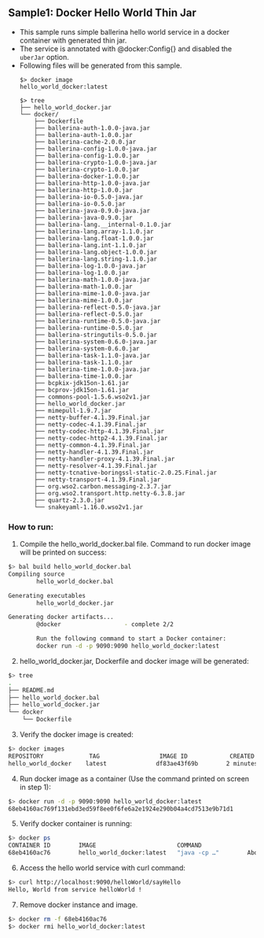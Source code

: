 ## Sample1: Docker Hello World Thin Jar

- This sample runs simple ballerina hello world service in a docker container with generated thin jar.
- The service is annotated with @docker:Config{} and disabled the `uberJar` option. 
- Following files will be generated from this sample.
    ``` 
    $> docker image
    hello_world_docker:latest
    
    $> tree
    ├── hello_world_docker.jar
    └── docker/
        ├── Dockerfile
        ├── ballerina-auth-1.0.0-java.jar
        ├── ballerina-auth-1.0.0.jar
        ├── ballerina-cache-2.0.0.jar
        ├── ballerina-config-1.0.0-java.jar
        ├── ballerina-config-1.0.0.jar
        ├── ballerina-crypto-1.0.0-java.jar
        ├── ballerina-crypto-1.0.0.jar
        ├── ballerina-docker-1.0.0.jar
        ├── ballerina-http-1.0.0-java.jar
        ├── ballerina-http-1.0.0.jar
        ├── ballerina-io-0.5.0-java.jar
        ├── ballerina-io-0.5.0.jar
        ├── ballerina-java-0.9.0-java.jar
        ├── ballerina-java-0.9.0.jar
        ├── ballerina-lang.__internal-0.1.0.jar
        ├── ballerina-lang.array-1.1.0.jar
        ├── ballerina-lang.float-1.0.0.jar
        ├── ballerina-lang.int-1.1.0.jar
        ├── ballerina-lang.object-1.0.0.jar
        ├── ballerina-lang.string-1.1.0.jar
        ├── ballerina-log-1.0.0-java.jar
        ├── ballerina-log-1.0.0.jar
        ├── ballerina-math-1.0.0-java.jar
        ├── ballerina-math-1.0.0.jar
        ├── ballerina-mime-1.0.0-java.jar
        ├── ballerina-mime-1.0.0.jar
        ├── ballerina-reflect-0.5.0-java.jar
        ├── ballerina-reflect-0.5.0.jar
        ├── ballerina-runtime-0.5.0-java.jar
        ├── ballerina-runtime-0.5.0.jar
        ├── ballerina-stringutils-0.5.0.jar
        ├── ballerina-system-0.6.0-java.jar
        ├── ballerina-system-0.6.0.jar
        ├── ballerina-task-1.1.0-java.jar
        ├── ballerina-task-1.1.0.jar
        ├── ballerina-time-1.0.0-java.jar
        ├── ballerina-time-1.0.0.jar
        ├── bcpkix-jdk15on-1.61.jar
        ├── bcprov-jdk15on-1.61.jar
        ├── commons-pool-1.5.6.wso2v1.jar
        ├── hello_world_docker.jar
        ├── mimepull-1.9.7.jar
        ├── netty-buffer-4.1.39.Final.jar
        ├── netty-codec-4.1.39.Final.jar
        ├── netty-codec-http-4.1.39.Final.jar
        ├── netty-codec-http2-4.1.39.Final.jar
        ├── netty-common-4.1.39.Final.jar
        ├── netty-handler-4.1.39.Final.jar
        ├── netty-handler-proxy-4.1.39.Final.jar
        ├── netty-resolver-4.1.39.Final.jar
        ├── netty-tcnative-boringssl-static-2.0.25.Final.jar
        ├── netty-transport-4.1.39.Final.jar
        ├── org.wso2.carbon.messaging-2.3.7.jar
        ├── org.wso2.transport.http.netty-6.3.8.jar
        ├── quartz-2.3.0.jar
        └── snakeyaml-1.16.0.wso2v1.jar
    ```
### How to run:

1. Compile the  hello_world_docker.bal file. Command to run docker image will be printed on success:
```bash
$> bal build hello_world_docker.bal
Compiling source
        hello_world_docker.bal

Generating executables
        hello_world_docker.jar

Generating docker artifacts...
        @docker                  - complete 2/2 

        Run the following command to start a Docker container:
        docker run -d -p 9090:9090 hello_world_docker:latest
```

2. hello_world_docker.jar, Dockerfile and docker image will be generated: 
```bash
$> tree
.
├── README.md
├── hello_world_docker.bal
├── hello_world_docker.jar
└── docker
    └── Dockerfile
```

3. Verify the docker image is created:
```bash
$> docker images
REPOSITORY             TAG                 IMAGE ID            CREATED             SIZE
hello_world_docker    latest              df83ae43f69b        2 minutes ago        102MB

```

4. Run docker image as a container (Use the command printed on screen in step 1):
```bash
$> docker run -d -p 9090:9090 hello_world_docker:latest
68eb4160ac769f131ebd3ed59f8ee0f6fe6a2e1924e290b04a4cd7513e9b71d1
```

5. Verify docker container is running:
```bash
$> docker ps
CONTAINER ID        IMAGE                       COMMAND                  CREATED              STATUS              PORTS                    NAMES
68eb4160ac76        hello_world_docker:latest   "java -cp …"        About a minute ago   Up About a minute   0.0.0.0:9090->9090/tcp   vigilant_swartz
```

6. Access the hello world service with curl command:
```bash
$> curl http://localhost:9090/helloWorld/sayHello
Hello, World from service helloWorld !
```

7. Remove docker instance and image.
```bash
$> docker rm -f 68eb4160ac76
$> docker rmi hello_world_docker:latest
```